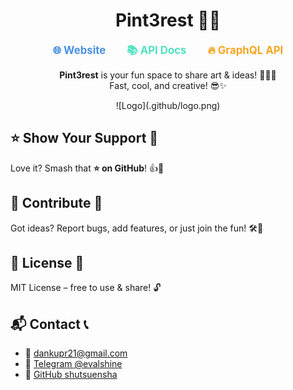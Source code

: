 <div align="center">
  <h1>Pint3rest 🚀✨</h1>
</div>

<div align="center">
  <a href="https://pint3rest.xyz" style="margin: 0 15px; font-size: 1.2em; font-weight: bold; color: #4A90E2; text-decoration: none;">🌐 Website</a>
  <a href="https://pint3rest.xyz/api/docs" style="margin: 0 15px; font-size: 1.2em; font-weight: bold; color: #50E3C2; text-decoration: none;">📚 API Docs</a>
  <a href="https://pint3rest.xyz/api/graphql" style="margin: 0 15px; font-size: 1.2em; font-weight: bold; color: #F5A623; text-decoration: none;">🔥 GraphQL API</a>
</div>

<div align="center">
  <p><strong>Pint3rest</strong> is your fun space to share art & ideas! 🎨📸💡<br>
  Fast, cool, and creative! 😎✨</p>
</div>

<div align="center">
  ![Logo](.github/logo.png)
</div>

## ⭐ Show Your Support 💖
Love it? Smash that **⭐ on GitHub**! 👍🎉

## 🤝 Contribute 🤩
Got ideas? Report bugs, add features, or just join the fun! 🛠️💬

## 📜 License 📝
MIT License – free to use & share! 🔓

## 📬 Contact 📞
- 📧 [dankupr21@gmail.com](mailto:dankupr21@gmail.com)
- 💬 [Telegram @evalshine](https://t.me/evalshine)
- 🐙 [GitHub shutsuensha](https://github.com/shutsuensha)
